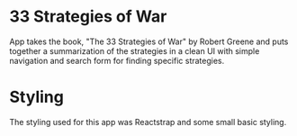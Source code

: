 # 33 Strategies of War

App takes the book, "The 33 Strategies of War" by Robert Greene and puts together a summarization of the strategies in a clean UI with simple navigation and search form for finding specific strategies.

# Styling

The styling used for this app was Reactstrap and some small basic styling.
